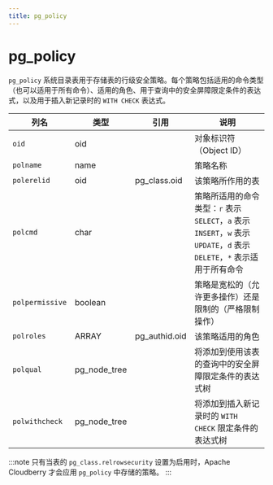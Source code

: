 ```yaml
---
title: pg_policy
---
```


# pg_policy

`pg_policy` 系统目录表用于存储表的行级安全策略。每个策略包括适用的命令类型（也可以适用于所有命令）、适用的角色、用于查询中的安全屏障限定条件的表达式，以及用于插入新记录时的 `WITH CHECK` 表达式。

| 列名         | 类型         | 引用              | 说明                                                                 |
|--------------|--------------|-------------------|----------------------------------------------------------------------|
| `oid`        | oid          |                   | 对象标识符（Object ID）                                              |
| `polname`    | name         |                   | 策略名称                                                             |
| `polerelid`  | oid          | pg_class.oid      | 该策略所作用的表                                                     |
| `polcmd`     | char         |                   | 策略所适用的命令类型：`r` 表示 `SELECT`，`a` 表示 `INSERT`，`w` 表示 `UPDATE`，`d` 表示 `DELETE`，`*` 表示适用于所有命令 |
| `polpermissive` | boolean   |                   | 策略是宽松的（允许更多操作）还是限制的（严格限制操作）               |
| `polroles`   | ARRAY        | pg_authid.oid     | 该策略适用的角色                                                     |
| `polqual`    | pg_node_tree |                   | 将添加到使用该表的查询中的安全屏障限定条件的表达式树                  |
| `polwithcheck` | pg_node_tree |                   | 将添加到插入新记录时的 `WITH CHECK` 限定条件的表达式树                |

:::note
只有当表的 `pg_class.relrowsecurity` 设置为启用时，Apache Cloudberry 才会应用 `pg_policy` 中存储的策略。
:::